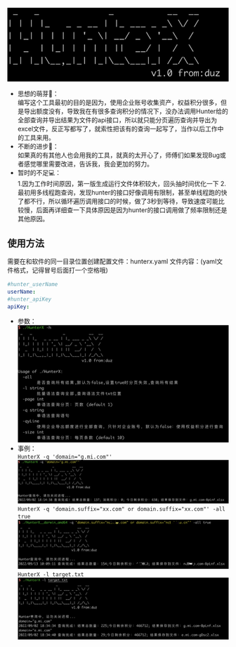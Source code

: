   
![](./img/logo.png)
- 思想的萌芽🌱：  
编写这个工具最初的目的是因为，使用企业账号收集资产，权益积分很多，但是导出额度没有，导致我在有很多查询积分的情况下，没办法调用Hunter给的全部查询并导出结果为文件的api接口，所以就只能分页遍历查询并导出为excel文件，反正写都写了，就索性把该有的查询一起写了，当作以后工作中的工具来用。  
- 不断的进步💪：  
如果真的有其他人也会用我的工具，就真的太开心了，师傅们如果发现Bug或者感觉哪里需要改进，告诉我，我会更加的努力。
- 暂时的不足💻：  
1.因为工作时间原因，第一版生成运行文件体积较大，回头抽时间优化一下 2.最初用多线程跑查询，发现hunter的接口好像调用有限制，甚至单线程跑的快了都不行，所以循环遍历调用接口的时候，做了3秒到等待，导致速度可能比较慢，后面再详细查一下具体原因是因为hunter的接口调用做了频率限制还是其他原因。
## 使用方法
需要在和软件的同一目录位置创建配置文件：hunterx.yaml
文件内容：(yaml文件格式，记得冒号后面打一个空格哦)
```yaml
#hunter_userName
userName: 
#hunter_apiKey
apiKey: 
```
- 参数：
![](./img/-h.png)
- 事例：  
`HunterX -q 'domain="g.mi.com"'`  
![](./img/-q.png)  
`HunterX -q 'domain.suffix="xx.com" or domain.suffix="xx.com"' -all true`  
![](./img/-all.png)
`HunterX -l target.txt`  
![](./img/-l.png)